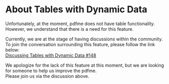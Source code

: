 # About Tables with Dynamic Data

Unfortunately, at the moment, pdfme does not have table functionality.  
However, we understand that there is a need for this feature.

Currently, we are at the stage of having discussions within the community.  
To join the conversation surrounding this feature, please follow the link below:  
[Discussing Tables with Dynamic Data #148](https://github.com/pdfme/pdfme/discussions/148)

We apologize for the lack of this feature at this moment, but we are looking for someone to help us improve the pdfme.   
Please join us via the discussion above.
